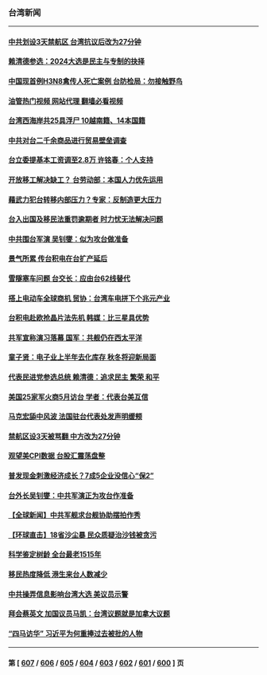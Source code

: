 ### 台湾新闻
---
#### [中共划设3天禁航区 台湾抗议后改为27分钟](../../pages/ncid1349361/n13971393.md?04130845) 
#### [赖清德参选：2024大选是民主与专制的抉择](../../pages/ncid1349361/n13971239.md?04130845) 
#### [中国现首例H3N8禽传人死亡案例 台防检局：勿接触野鸟](../../pages/ncid1349361/n13971377.md?04130845) 
#### [油管热门视频 网站代理 翻墙必看视频](http://138.2.39.72:81/youtube.html?epic-marker?04130845)
#### [台湾西海岸共25具浮尸 10越南籍、14本国籍](../../pages/ncid1349361/n13971379.md?04130845) 
#### [中共对台二千余商品进行贸易壁垒调查](../../pages/ncid1349361/n13971333.md?04130845) 
#### [台立委提基本工资调至2.8万  许铭春：个人支持](../../pages/ncid1349361/n13971360.md?04130845) 
#### [开放移工解决缺工？ 台劳动部：本国人力优先运用](../../pages/ncid1349361/n13971358.md?04130845) 
#### [藉武力犯台转移内部压力？专家：反制造更大压力](../../pages/ncid1349361/n13971363.md?04130845) 
#### [台入出国及移民法重罚逾期者 时力忧无法解决问题](../../pages/ncid1349361/n13971364.md?04130845) 
#### [中共围台军演 吴钊燮：似为攻台做准备](../../pages/ncid1349361/n13971366.md?04130845) 
#### [景气所累 传台积电在台扩产延后](../../pages/ncid1349361/n13971331.md?04130845) 
#### [雪隧塞车问题 台交长：应由台62线替代](../../pages/ncid1349361/n13971367.md?04130845) 
#### [搭上电动车全球商机 贸协：台湾车电拼下个兆元产业](../../pages/ncid1349361/n13971327.md?04130845) 
#### [台积电赴欧抢晶片法先机 韩媒：比三星具优势](../../pages/ncid1349361/n13971337.md?04130845) 
#### [共军宣称演习落幕 国军：共舰仍在西太平洋](../../pages/ncid1349361/n13971324.md?04130845) 
#### [童子贤：电子业上半年去化库存 秋冬将迎新局面](../../pages/ncid1349361/n13971348.md?04130845) 
#### [代表民进党参选总统 赖清德：追求民主 繁荣 和平](../../pages/ncid1349361/n13971351.md?04130845) 
#### [美国25家军火商5月访台 学者：代表台美互信](../../pages/ncid1349361/n13971329.md?04130845) 
#### [马克宏舔中风波 法国驻台代表处发声明缓颊](../../pages/ncid1349361/n13971355.md?04130845) 
#### [禁航区设3天被骂翻 中方改为27分钟](../../pages/ncid1349361/n13971335.md?04130845) 
#### [观望美CPI数据 台股汇震荡盘整](../../pages/ncid1349361/n13971339.md?04130845) 
#### [普发现金刺激经济成长？7成5企业没信心“保2”](../../pages/ncid1349361/n13971340.md?04130845) 
#### [台外长吴钊燮：中共军演正为攻台作准备](../../pages/ncid1349361/n13971176.md?04130845) 
#### [【全球新闻】中共军舰求台舰协助摆拍作秀](../../pages/ncid1349361/n13970693.md?04130845) 
#### [【环球直击】18省沙尘暴 民众质疑治沙钱被贪污](../../pages/ncid1349361/n13970577.md?04130845) 
#### [科学鉴定树龄 全台最老1515年](../../pages/ncid1349361/n13971263.md?04130845) 
#### [移民热度降低 港生来台人数减少](../../pages/ncid1349361/n13971266.md?04130845) 
#### [中共操弄信息影响台湾大选 美议员示警](../../pages/ncid1349361/n13970822.md?04130845) 
#### [拜会蔡英文 加国议员马凯：台湾议题就是加拿大议题](../../pages/ncid1349361/n13971220.md?04130845) 
#### [“四马访华” 习近平为何重捧过去被批的人物](../../pages/ncid1349361/n13970643.md?04130845) 

---
#### 第 [ [607](./607.md?04130845) / [606](./606.md?04130845) / [605](./605.md?04130845) / [604](./604.md?04130845) / [603](./603.md?04130845) / [602](./602.md?04130845) / [601](./601.md?04130845) / [600](./600.md?04130845) ] 页
